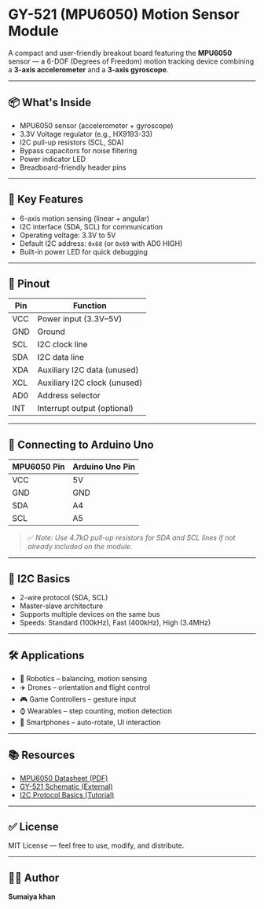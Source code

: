 # GY-521 (MPU6050) Motion Sensor Module

A compact and user-friendly breakout board featuring the **MPU6050** sensor — a 6-DOF (Degrees of Freedom) motion tracking device combining a **3-axis accelerometer** and a **3-axis gyroscope**.

---

## 📦 What's Inside

- MPU6050 sensor (accelerometer + gyroscope)
- 3.3V Voltage regulator (e.g., HX9193-33)
- I2C pull-up resistors (SCL, SDA)
- Bypass capacitors for noise filtering
- Power indicator LED
- Breadboard-friendly header pins

---

## 📌 Key Features

- 6-axis motion sensing (linear + angular)
- I2C interface (SDA, SCL) for communication
- Operating voltage: 3.3V to 5V
- Default I2C address: `0x68` (or `0x69` with AD0 HIGH)
- Built-in power LED for quick debugging

---

## 📐 Pinout

| Pin  | Function                  |
|------|---------------------------|
| VCC  | Power input (3.3V–5V)     |
| GND  | Ground                    |
| SCL  | I2C clock line            |
| SDA  | I2C data line             |
| XDA  | Auxiliary I2C data (unused) |
| XCL  | Auxiliary I2C clock (unused)|
| AD0  | Address selector          |
| INT  | Interrupt output (optional)|

---

## 🔌 Connecting to Arduino Uno

| MPU6050 Pin | Arduino Uno Pin |
|-------------|------------------|
| VCC         | 5V               |
| GND         | GND              |
| SDA         | A4               |
| SCL         | A5               |

> ✅ *Note: Use 4.7kΩ pull-up resistors for SDA and SCL lines if not already included on the module.*

---

## 🧠 I2C Basics

- 2-wire protocol (SDA, SCL)
- Master-slave architecture
- Supports multiple devices on the same bus
- Speeds: Standard (100kHz), Fast (400kHz), High (3.4MHz)

---

## 🛠️ Applications

- 🤖 Robotics – balancing, motion sensing
- ✈️ Drones – orientation and flight control
- 🎮 Game Controllers – gesture input
- ⌚ Wearables – step counting, motion detection
- 📱 Smartphones – auto-rotate, UI interaction

---

## 📚 Resources

- [MPU6050 Datasheet (PDF)](https://invensense.tdk.com/wp-content/uploads/2015/02/MPU-6000-Datasheet1.pdf)
- [GY-521 Schematic (External)](https://www.electronicwings.com/nodemcu/mpu6050-interfacing-with-nodemcu)
- [I2C Protocol Basics (Tutorial)](https://learn.sparkfun.com/tutorials/i2c)

---

## ✅ License

MIT License — feel free to use, modify, and distribute.

---

## 🙋‍♀️ Author

**Sumaiya khan**  


